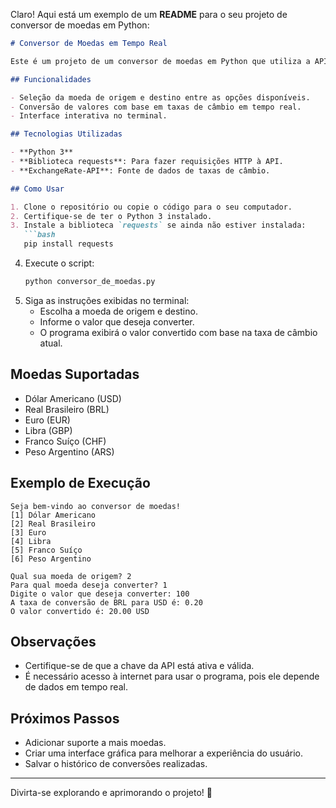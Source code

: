 Claro! Aqui está um exemplo de um **README** para o seu projeto de conversor de moedas em Python:  

```markdown
# Conversor de Moedas em Tempo Real

Este é um projeto de um conversor de moedas em Python que utiliza a API ExchangeRate-API para realizar conversões de moedas em tempo real. O usuário pode escolher a moeda de origem, a moeda de destino e o valor a ser convertido.  

## Funcionalidades

- Seleção da moeda de origem e destino entre as opções disponíveis.
- Conversão de valores com base em taxas de câmbio em tempo real.
- Interface interativa no terminal.

## Tecnologias Utilizadas

- **Python 3**
- **Biblioteca requests**: Para fazer requisições HTTP à API.
- **ExchangeRate-API**: Fonte de dados de taxas de câmbio.

## Como Usar

1. Clone o repositório ou copie o código para o seu computador.
2. Certifique-se de ter o Python 3 instalado.
3. Instale a biblioteca `requests` se ainda não estiver instalada:
   ```bash
   pip install requests
   ```
4. Execute o script:
   ```bash
   python conversor_de_moedas.py
   ```
5. Siga as instruções exibidas no terminal:
   - Escolha a moeda de origem e destino.
   - Informe o valor que deseja converter.
   - O programa exibirá o valor convertido com base na taxa de câmbio atual.

## Moedas Suportadas

- Dólar Americano (USD)
- Real Brasileiro (BRL)
- Euro (EUR)
- Libra (GBP)
- Franco Suíço (CHF)
- Peso Argentino (ARS)

## Exemplo de Execução

```plaintext
Seja bem-vindo ao conversor de moedas!
[1] Dólar Americano
[2] Real Brasileiro
[3] Euro
[4] Libra
[5] Franco Suíço
[6] Peso Argentino

Qual sua moeda de origem? 2
Para qual moeda deseja converter? 1
Digite o valor que deseja converter: 100
A taxa de conversão de BRL para USD é: 0.20
O valor convertido é: 20.00 USD
```

## Observações

- Certifique-se de que a chave da API está ativa e válida.
- É necessário acesso à internet para usar o programa, pois ele depende de dados em tempo real.

## Próximos Passos

- Adicionar suporte a mais moedas.
- Criar uma interface gráfica para melhorar a experiência do usuário.
- Salvar o histórico de conversões realizadas.

---

Divirta-se explorando e aprimorando o projeto! 🚀
```  